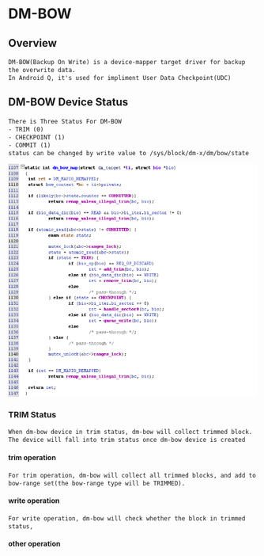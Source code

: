 # DM-BOW

## Overview

```
DM-BOW(Backup On Write) is a device-mapper target driver for backup the overwrite data. 
In Android Q, it's used for impliment User Data Checkpoint(UDC) 
```

## DM-BOW Device Status

```
There is Three Status For DM-BOW
- TRIM (0)
- CHECKPOINT (1)
- COMMIT (1)
status can be changed by write value to /sys/block/dm-x/dm/bow/state
```

![dm-bow status](dm-bow.png)

### TRIM Status

```
When dm-bow device in trim status, dm-bow will collect trimmed block.
The device will fall into trim status once dm-bow device is created
```

#### trim operation
  ```
  For trim operation, dm-bow will collect all trimmed blocks, and add to bow-range set(the bow-range type will be TRIMMED).
  ```

#### write operation
  ```
  For write operation, dm-bow will check whether the block in trimmed status, 
  ```

#### other operation
  ```
  ```